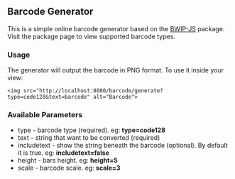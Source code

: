 ## Barcode Generator

This is a simple online barcode generator based on the [BWIP-JS](https://github.com/metafloor/bwip-js) package. Visit the package page to view supported barcode types.

### Usage

The generator will output the barcode in PNG format. To use it inside your view:

```<img src="http://localhost:8080/barcode/generate?type=code128&text=barcode" alt="Barcode">```

### Available Parameters

* type - barcode type (required). eg: **type=code128**
* text - string that want to be converted (required)
* includetext - show the string beneath the barcode (optional). By default it is true. eg: **includetext=false**
* height - bars height. eg: **height=5**
* scale - barcode scale. eg: **scale=3**

